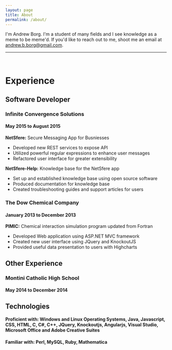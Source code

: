 ```yaml
---
layout: page
title: About
permalink: /about/
---
```


<div id="resume" markdown="1">

I'm Andrew Borg. I'm a student of many fields and I see knowledge as a meme to be meme'd. If you'd like to reach out to me, shoot me an email at [andrew.b.borg@gmail.com](andrew.b.borg@gmail.com).

------

&nbsp;
  
# Experience

## Software Developer

### Infinite Convergence Solutions  

#### May 2015 to August 2015

**NetSfere:** Secure Messaging App for Busniesses 

 * Developed new REST services to expose API
 * Utilized powerful regular expressions to enhance user messages
 * Refactored user interface for greater extensibility

**NetSfere-Help:** Knowledge base for the NetSfere app  

- Set up and established knowledge base using open source software  
- Produced documentation for knowledge base  
- Created troubleshooting guides and support articles for users  

### The Dow Chemical Company

#### January 2013 to December 2013

**PIMIC:** Chemical interaction simulation program updated from Fortran

- Developed Web application using ASP.NET MVC framework
- Created new user interface using JQuery and KnockoutJS
- Provided useful data presentation to users with Highcharts

## Other Experience

### Montini Catholic High School

#### May 2014 to December 2014

## Technologies

#### **Proficient with:** Windows and Linux Operating Systems, Java, Javascript, CSS, HTML, C, C#, C++, JQuery, Knockoutjs, Angularjs, Visual Studio, Microsoft Office and Adobe Creative Suites

#### **Familiar with:** Perl, MySQL, Ruby, Mathematica

</div>